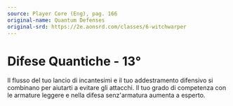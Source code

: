 ```yaml
---
source: Player Core (Eng), pag. 166
original-name: Quantum Defenses
original-srd: https://2e.aonsrd.com/classes/6-witchwarper
---
```


# Difese Quantiche - 13°

Il flusso del tuo lancio di incantesimi e il tuo addestramento difensivo si
combinano per aiutarti a evitare gli attacchi. Il tuo grado di competenza con le
armature leggere e nella difesa senz'armatura aumenta a esperto.
